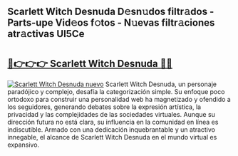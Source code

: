 ## Scarlett Witch Desnuda D𝚎sn𝚞dos filtr𝚊dos - Parts-upe Vid𝚎os f𝚘tos - N𝚞evas filtr𝚊ciones atr𝚊ctivas UI5Ce

# <h2><a href="http://mb2ueg.tromn.icu/?c=Scarlett+Witch+Desnuda">🔗👉👉👉 Scarlett Witch Desnuda 🔗🔗</a></h2>

[![Scarlett Witch Desnuda nuevo](https://i.imgur.com/pEAQMta.gif)](http://mb2ueg.tromn.icu/?c=Scarlett+Witch+Desnuda)
Scarlett Witch Desnuda, un personaje paradójico y complejo, desafía la categorización simple. Su enfoque poco ortodoxo para construir una personalidad web ha magnetizado y ofendido a los seguidores, generando debates sobre la expresión artística, la privacidad y las complejidades de las sociedades virtuales. Aunque su dirección futura no está clara, su influencia en la comunidad en línea es indiscutible. Armado con una dedicación inquebrantable y un atractivo innegable, el alcance de Scarlett Witch Desnuda en el mundo virtual es expansivo.
